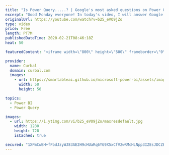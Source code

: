 ```yaml
---
title: "Is Power Query.....? | Google's most asked questions on Power Query"
excerpt: "Good Monday everyone! In today's video, I will answer Google most asked questions on Power Query. Enjoy!  Keynotes 00:16 Is power query free? 01:00 Is power query available in Excel 2010? 01:30 Is power query available for mac? 01:50 Is power query an ETL tool? 02:20 Is power query case sensitive? 02:50"
originalUrl: https://youtube.com/watch?v=b25_eVO9jZo
type: video
price: Free
length: PT7M
publishedDateTime: 2020-02-21T08:46:18Z
heat: 50

featuredContent: "<iframe width=\"800\" height=\"500\" frameborder=\"0\" src=\"https://www.youtube.com/embed/b25_eVO9jZo\" allow=\"accelerometer; autoplay; encrypted-media; gyroscope; picture-in-picture\" allowfullscreen></iframe>"

provider:
  name: Curbal
  domain: curbal.com
  images:
    - url: https://smartableai.github.io/microsoft-power-bi/assets/images/organizations/curbal.com-50x50.jpg
      width: 50
      height: 50

topics:
  - Power BI
  - Power Query

images:
  - url: https://i.ytimg.com/vi/b25_eVO9jZo/maxresdefault.jpg
    width: 1280
    height: 720
    isCached: true

secured: "1XPmCwBH+fFbdJzyWJ83AE2H9cHUaRq6YG9X5xCfV2wRMcHLNpp3IZEsJDCZBI/oWsgN3dFY/SM4mqCJ7V0745g3Jhi6JkFaZFQwOwY1l5peSBg6hH+dx8hmGS0+kZo+3OradI7vuxspd0juy4afMPhUSzhGM7nJP6Fc0pFLGkosq3SLBEsYcgYhbNPZCf3ziFxG++ym4TZcEQA0SmBBYYHCii37mxrghW24+TzNK7PHi/ySRO+gdNdN4WJmwLq7R7B0YkMIVo+z8jEIhh46IFMtwhDmzZ5fufFUuaFkQbDRPC2TPyCdDOryL4m2hANDboQ6fl3BLdIeI7FtWFWB7UGTOocUCIB9cHTqLjoRg/M0HowOq/KROgt8EjPuwpjPZyddzr099Njq/OuLNNn+OLC3taKnyf0ud9hQEy0ySVM=;O9Mn+vlu/F5ANAiJqkrrGg=="
---
```


